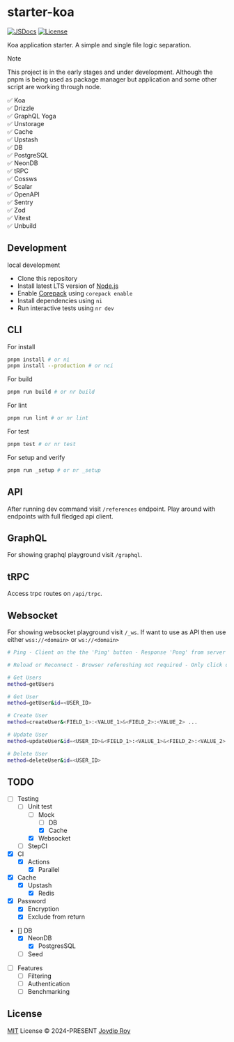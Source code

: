 # starter-koa

[![JSDocs][jsdocs-src]][jsdocs-href] [![License][license-src]][license-href]

Koa application starter. A simple and single file logic separation.

> [!NOTE]
> This project is in the early stages and under development. Although the pnpm
> is being used as package manager but application and some other script are
> working through node.

✅ Koa <br>
✅ Drizzle <br>
✅ GraphQL Yoga <br>
✅ Unstorage <br>
  ✅ Cache <br>
    ✅ Upstash <br>
  ✅ DB <br>
    ✅ PostgreSQL <br>
      ✅ NeonDB <br>
✅ tRPC <br>
✅ Cossws <br>
✅ Scalar <br>
✅ OpenAPI <br>
✅ Sentry <br>
✅ Zod <br>
✅ Vitest <br>
✅ Unbuild <br>

## Development

<summary>local development</summary>

- Clone this repository
- Install latest LTS version of [Node.js](https://nodejs.org/en/)
- Enable [Corepack](https://github.com/nodejs/corepack) using `corepack enable`
- Install dependencies using `ni`
- Run interactive tests using `nr dev`

## CLI

For install

```sh
pnpm install # or ni
pnpm install --production # or nci
```

For build

```sh
pnpm run build # or nr build
```

For lint

```sh
pnpm run lint # or nr lint
```

For test

```sh
pnpm test # or nr test
```

For setup and verify

```sh
pnpm run _setup # or nr _setup
```

## API

After running dev command visit `/references` endpoint. Play around with endpoints with full fledged api client.

## GraphQL

For showing graphql playground visit `/graphql`.

## tRPC

Access trpc routes on `/api/trpc`.

## Websocket

For showing websocket playground visit `/_ws`. If want to use as API then use either `wss://<domain>` or `ws://<domain>`

```sh
# Ping - Client on the the 'Ping' button - Response 'Pong' from server

# Reload or Reconnect - Browser refereshing not required - Only click on 'Reconnect' button

# Get Users
method=getUsers

# Get User
method=getUser&id=<USER_ID>

# Create User
method=createUser&<FIELD_1>:<VALUE_1>&<FIELD_2>:<VALUE_2> ...

# Update User
method=updateUser&id=<USER_ID>&<FIELD_1>:<VALUE_1>&<FIELD_2>:<VALUE_2> ...

# Delete User
method=deleteUser&id=<USER_ID>
```

## TODO

- [ ] Testing
  - [ ] Unit test
    - [ ] Mock
      - [ ] DB
      - [x] Cache
    - [x] Websocket
  - [ ] StepCI
- [x] CI
  - [x] Actions
    - [x] Parallel
- [x] Cache
  - [x] Upstash
    - [x] Redis
- [x] Password
  - [x] Encryption
  - [x] Exclude from return
- [] DB
  - [x] NeonDB
    - [x] PostgresSQL
  - [ ] Seed
- [ ] Features
  - [ ] Filtering
  - [ ] Authentication
  - [ ] Benchmarking

## License

[MIT](./LICENSE) License © 2024-PRESENT [Joydip Roy](https://github.com/rjoydip)

<!-- Badges -->

[license-src]: https://img.shields.io/github/license/rjoydip/starter-koa.svg?style=flat&colorA=080f12&colorB=1fa669
[license-href]: https://github.com/rjoydip/starter-koa/blob/main/LICENSE
[jsdocs-src]: https://img.shields.io/badge/jsdocs-reference-080f12?style=flat&colorA=080f12&colorB=1fa669
[jsdocs-href]: https://www.jsdocs.io/package/starter-koa
